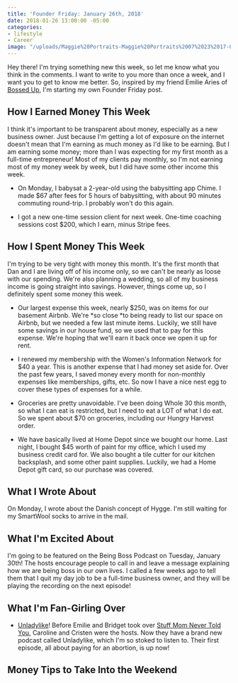 ```yaml
---
title: 'Founder Friday: January 26th, 2018'
date: 2018-01-26 13:00:00 -05:00
categories:
- lifestyle
- Career
image: "/uploads/Maggie%20Portraits-Maggie%20Portraits%2007%2023%2017-0022%20(1).jpg"
---
```


Hey there! I'm trying something new this week, so let me know what you think in the comments. I want to write to you more than once a week, and I want you to get to know me better. So, inspired by my friend Emilie Aries of [Bossed Up](http://bossedup.org), I'm starting my own Founder Friday post. 

## How I Earned Money This Week

I think it's important to be transparent about money, especially as a new business owner. Just because I'm getting a lot of exposure on the internet doesn't mean that I'm earning as much money as I'd like to be earning. But I am earning some money; more than I was expecting for my first month as a full-time entrepreneur! Most of my clients pay monthly, so I'm not earning most of my money week by week, but I did have some other income this week.

* On Monday, I babysat a 2-year-old using the babysitting app Chime. I made $67 after fees for 5 hours of babysitting, with about 90 minutes commuting round-trip. I probably won't do this again.

* I got a new one-time session client for next week. One-time coaching sessions cost $200, which I earn, minus Stripe fees.

## How I Spent Money This Week

I'm trying to be very tight with money this month. It's the first month that Dan and I are living off of his income only, so we can't be nearly as loose with our spending. We're also planning a wedding, so all of my business income is going straight into savings. However, things come up, so I definitely spent some money this week.

* Our largest expense this week, nearly $250, was on items for our basement Airbnb. We're *so close *to being ready to list our space on Airbnb, but we needed a few last minute items. Luckily, we still have some savings in our house fund, so we used that to pay for this expense. We're hoping that we'll earn it back once we open it up for rent.

* I renewed my membership with the Women's Information Network for $40 a year. This is another expense that I had money set aside for. Over the past few years, I saved money every month for non-monthly expenses like memberships, gifts, etc. So now I have a nice nest egg to cover these types of expenses for a while.

* Groceries are pretty unavoidable. I've been doing Whole 30 this month, so what I can eat is restricted, but I need to eat a LOT of what I do eat. So we spent about $70 on groceries, including our Hungry Harvest order. 

* We have basically lived at Home Depot since we bought our home. Last night, I bought $45 worth of paint for my office, which I used my business credit card for. We also bought a tile cutter for our kitchen backsplash, and some other paint supplies. Luckily, we had a Home Depot gift card, so our purchase was covered. 

## What I Wrote About

On Monday, I wrote about the Danish concept of Hygge. I'm still waiting for my SmartWool socks to arrive in the mail.

## What I'm Excited About

I'm going to be featured on the Being Boss Podcast on Tuesday, January 30th! The hosts encourage people to call in and leave a message explaining how we are being boss in our own lives. I called a few weeks ago to tell them that I quit my day job to be a full-time business owner, and they will be playing the recording on the next episode!

## What I'm Fan-Girling Over

* [Unladylike](https://www.unladylike.co/podcast/)! Before Emilie and Bridget took over [Stuff Mom Never Told You](https://www.stuffmomnevertoldyou.com/), Caroline and Cristen were the hosts. Now they have a brand new podcast called Unladylike, which I'm so stoked to listen to. Their first episode, all about paying for an abortion, is up now!

## Money Tips to Take Into the Weekend